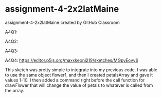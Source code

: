 # assignment-4-2x2latMaine
assignment-4-2x2latMaine created by GitHub Classroom

A4Q1:

A4Q2:

A4Q3:

A4Q4: https://editor.p5js.org/maxxkeoni219/sketches/MGpyEovy6

This sketch was pretty simple to integrate into my previous code. I was able to use the same object flower1, and then I created petalsArray and gave it values 1-10. I then added a command right before the call function for drawFlower that will change the value of petals to whatever is called from the array.
